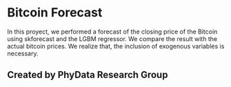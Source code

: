 # Bitcoin Forecast 

In this proyect, we performed a forecast of the closing price of the Bitcoin using skforecast and the LGBM regressor. We compare the result with the actual bitcoin prices. We realize that, the inclusion of exogenous variables is necessary.  

## Created by PhyData Research Group
